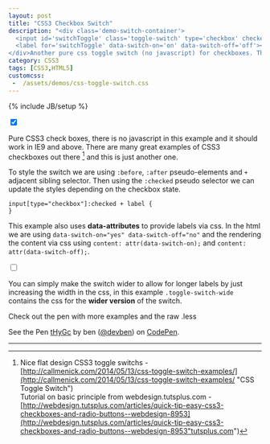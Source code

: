 ```yaml
---
layout: post
title: "CSS3 Checkbox Switch"
description: "<div class='demo-switch-container'>
  <input id='switchToggle' class='toggle-switch' type='checkbox' checked=''>
  <label for='switchToggle' data-switch-on='on' data-switch-off='off'></label>
</div>Another pure css toggle switch (no javascript) for checkboxes. This one has the option of using data-attributes to add labels via css."
category: CSS3
tags: [CSS3,HTML5]
customcss:
 -  /assets/demos/css-toggle-switch.css
---
```

{% include JB/setup %}

<div class="toggle-switch-container">
  <input id="switchToggle" class="toggle-switch" type="checkbox" checked>
  <label for="switchToggle" data-switch-on="on" data-switch-off="off"></label>
</div>


Pure CSS3 check boxes, there is no javascript in this example and it should work in IE9 and above. There are many great examples of CSS3 checkboxes out there [^fn-css3-checkbox-examples] and this is just another one.

To style the switch we are using `:before`, `:after` pseudo-elements and  `+` adjacent sibling selector. Then using the `:checked` pseudo selector we can update the styles depending on the checkbox state.

    input[type="checkbox"]:checked + label {  
    }

This example also uses **data-attributes** to provide labels via css. In the html we are using `data-switch-on="yes" data-switch-off="no"` and the rendering the content via css using `content: attr(data-switch-on);` and `content: attr(data-switch-off);`.


<div class="toggle-switch-container">
  <input id="switchToggle4" class="toggle-switch toggle-switch-wide" type="checkbox">
  <label for="switchToggle4" data-switch-on="Sign me up" data-switch-off="No Thanks"></label>
</div>

You can simply make the switch wider to allow for longer labels by just increasing the width in the css, in this example  `.toggle-switch-wide` contains the css for the  **wider version** of the switch.

Check out the pen with more examples and the raw .less

<p data-height="330" data-theme-id="0" data-slug-hash="tHyGc" data-default-tab="result" data-user="devben" class='codepen'>See the Pen <a href='http://codepen.io/devben/pen/tHyGc/'>tHyGc</a> by ben (<a href='http://codepen.io/devben'>@devben</a>) on <a href='http://codepen.io'>CodePen</a>.</p>
<script async src="//codepen.io/assets/embed/ei.js"></script>

***

[^fn-css3-checkbox-examples]: Nice flat design CSS3 toggle switchs  - [http://callmenick.com/2014/05/13/css-toggle-switch-examples/](http://callmenick.com/2014/05/13/css-toggle-switch-examples/ "CSS Toggle Switch")  <br />Tutorial on basic principle from webdesign.tutsplus.com  - [http://webdesign.tutsplus.com/articles/quick-tip-easy-css3-checkboxes-and-radio-buttons--webdesign-8953](http://webdesign.tutsplus.com/articles/quick-tip-easy-css3-checkboxes-and-radio-buttons--webdesign-8953"tutsplus.com")

